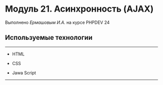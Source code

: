 # Модуль 21. Асинхронность (AJAX)

Выполнено _Ермашовым И.А._ на курсе PHPDEV 24

## Используемые технологии

---

* HTML

* CSS

* Jawa Script

---
